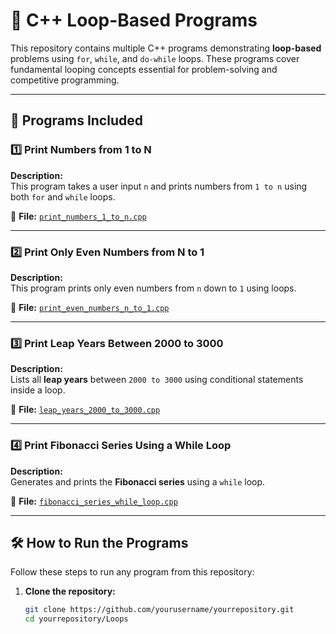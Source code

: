 # 🚀 C++ Loop-Based Programs  

This repository contains multiple C++ programs demonstrating **loop-based** problems using `for`, `while`, and `do-while` loops. These programs cover fundamental looping concepts essential for problem-solving and competitive programming.  

---

## 📂 Programs Included  

### 1️⃣ Print Numbers from 1 to N  
**Description:**  
This program takes a user input `n` and prints numbers from `1 to n` using both `for` and `while` loops.  

📄 **File:** [`print_numbers_1_to_n.cpp`](https://github.com/Harsh-Prajapati02/DSA-With-CPP/blob/main/Loop_Based_Questions/print_numbers_1_to_n.cpp)  

---

### 2️⃣ Print Only Even Numbers from N to 1  
**Description:**  
This program prints only even numbers from `n` down to `1` using loops.  

📄 **File:** [`print_even_numbers_n_to_1.cpp`](https://github.com/Harsh-Prajapati02/DSA-With-CPP/blob/main/Loop_Based_Questions/print_even_numbers_n_to_1.cpp)  

---

### 3️⃣ Print Leap Years Between 2000 to 3000  
**Description:**  
Lists all **leap years** between `2000 to 3000` using conditional statements inside a loop.  

📄 **File:** [`leap_years_2000_to_3000.cpp`](https://github.com/Harsh-Prajapati02/DSA-With-CPP/blob/main/Loop_Based_Questions/leap_years_2000_to_3000.cpp)  

---

### 4️⃣ Print Fibonacci Series Using a While Loop  
**Description:**  
Generates and prints the **Fibonacci series** using a `while` loop.  

📄 **File:** [`fibonacci_series_while_loop.cpp`](https://github.com/Harsh-Prajapati02/DSA-With-CPP/blob/main/Loop_Based_Questions/fibonacci_series_while_loop.cpp)  

---

## 🛠 How to Run the Programs  

Follow these steps to run any program from this repository:  

1. **Clone the repository:**  
   ```sh
   git clone https://github.com/yourusername/yourrepository.git
   cd yourrepository/Loops
